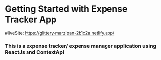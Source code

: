 # Getting Started with Expense Tracker App

#liveSite:  https://glittery-marzipan-2b1c2a.netlify.app/

<h3>This is a expense tracker/ expense manager application using ReactJs and ContextApi </h3>
